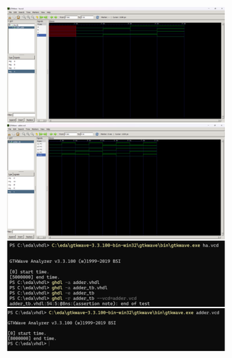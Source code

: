 ![Alt Text](Screenshot%202024-05-05%20155325.png)
![Alt Text](Screenshot%202024-05-05%20155655.png)
![Alt Text](Screenshot%202024-05-05%20160032.png)
![Alt Text](Screenshot%202024-05-05%20160145.png)

